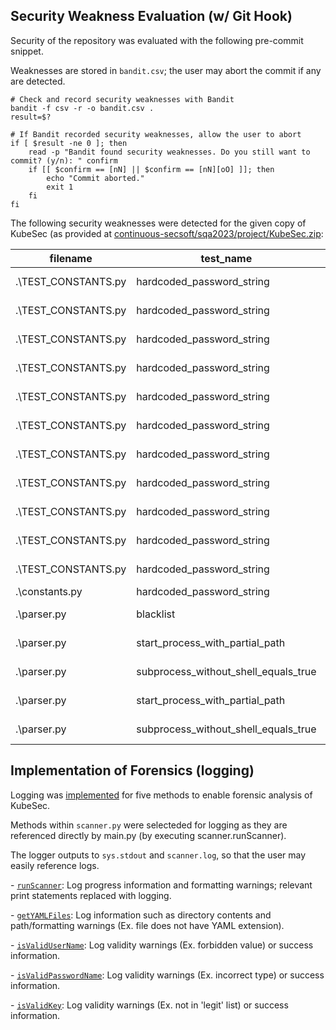 ## Security Weakness Evaluation (w/ Git Hook)
Security of the repository was evaluated with the following pre-commit snippet.

Weaknesses are stored in `bandit.csv`;  the user may abort the commit if any are detected.

  ```
  # Check and record security weaknesses with Bandit
  bandit -f csv -r -o bandit.csv .
  result=$?
  
 # If Bandit recorded security weaknesses, allow the user to abort
  if [ $result -ne 0 ]; then
      read -p "Bandit found security weaknesses. Do you still want to commit? (y/n): " confirm
      if [[ $confirm == [nN] || $confirm == [nN][oO] ]]; then
          echo "Commit aborted."
          exit 1
      fi
  fi
  ```

The following security weaknesses were detected for the given copy of KubeSec (as provided at [continuous-secsoft/sqa2023/project/KubeSec.zip](https://github.com/paser-group/continuous-secsoft/tree/master/sqa2023/project):

|filename           |test_name                           |test_id|issue_severity|issue_confidence|issue_cwe                                      |issue_text                                                                    |line_number|col_offset|end_col_offset|line_range|more_info                                                                                      |
|-------------------|------------------------------------|-------|--------------|----------------|-----------------------------------------------|------------------------------------------------------------------------------|-----------|----------|--------------|----------|-----------------------------------------------------------------------------------------------|
|.\TEST_CONSTANTS.py|hardcoded_password_string           |B105   |LOW           |MEDIUM          |https://cwe.mitre.org/data/definitions/259.html|Possible hardcoded password: 'TEST_ARTIFACTS/helm.values.yaml'                |8          |22        |55            |[8]       |https://bandit.readthedocs.io/en/1.7.5/plugins/b105_hardcoded_password_string.html             |
|.\TEST_CONSTANTS.py|hardcoded_password_string           |B105   |LOW           |MEDIUM          |https://cwe.mitre.org/data/definitions/259.html|Possible hardcoded password: 'TEST_ARTIFACTS/tango.values.yaml'               |9          |22        |56            |[9]       |https://bandit.readthedocs.io/en/1.7.5/plugins/b105_hardcoded_password_string.html             |
|.\TEST_CONSTANTS.py|hardcoded_password_string           |B105   |LOW           |MEDIUM          |https://cwe.mitre.org/data/definitions/259.html|Possible hardcoded password: 'TEST_ARTIFACTS/charts.values.yaml'              |10         |22        |57            |[10]      |https://bandit.readthedocs.io/en/1.7.5/plugins/b105_hardcoded_password_string.html             |
|.\TEST_CONSTANTS.py|hardcoded_password_string           |B105   |LOW           |MEDIUM          |https://cwe.mitre.org/data/definitions/259.html|Possible hardcoded password: 'TEST_ARTIFACTS/skampi.values.yaml'              |11         |22        |57            |[11]      |https://bandit.readthedocs.io/en/1.7.5/plugins/b105_hardcoded_password_string.html             |
|.\TEST_CONSTANTS.py|hardcoded_password_string           |B105   |LOW           |MEDIUM          |https://cwe.mitre.org/data/definitions/259.html|Possible hardcoded password: 'TEST_ARTIFACTS/minecraft.values.yaml'           |12         |22        |60            |[12]      |https://bandit.readthedocs.io/en/1.7.5/plugins/b105_hardcoded_password_string.html             |
|.\TEST_CONSTANTS.py|hardcoded_password_string           |B105   |LOW           |MEDIUM          |https://cwe.mitre.org/data/definitions/259.html|Possible hardcoded password: 'TEST_ARTIFACTS/kubecf.values.yaml'              |13         |22        |57            |[13]      |https://bandit.readthedocs.io/en/1.7.5/plugins/b105_hardcoded_password_string.html             |
|.\TEST_CONSTANTS.py|hardcoded_password_string           |B105   |LOW           |MEDIUM          |https://cwe.mitre.org/data/definitions/259.html|Possible hardcoded password: 'TEST_ARTIFACTS/nextcloud.values.yaml'           |14         |22        |60            |[14]      |https://bandit.readthedocs.io/en/1.7.5/plugins/b105_hardcoded_password_string.html             |
|.\TEST_CONSTANTS.py|hardcoded_password_string           |B105   |LOW           |MEDIUM          |https://cwe.mitre.org/data/definitions/259.html|Possible hardcoded password: 'TEST_ARTIFACTS/keycloak.values.yaml'            |15         |22        |59            |[15]      |https://bandit.readthedocs.io/en/1.7.5/plugins/b105_hardcoded_password_string.html             |
|.\TEST_CONSTANTS.py|hardcoded_password_string           |B105   |LOW           |MEDIUM          |https://cwe.mitre.org/data/definitions/259.html|Possible hardcoded password: 'TEST_ARTIFACTS/empty.yml'                       |16         |22        |48            |[16]      |https://bandit.readthedocs.io/en/1.7.5/plugins/b105_hardcoded_password_string.html             |
|.\TEST_CONSTANTS.py|hardcoded_password_string           |B105   |LOW           |MEDIUM          |https://cwe.mitre.org/data/definitions/259.html|Possible hardcoded password: 'TEST_ARTIFACTS/kubecf.values.yaml'              |17         |22        |57            |[17]      |https://bandit.readthedocs.io/en/1.7.5/plugins/b105_hardcoded_password_string.html             |
|.\TEST_CONSTANTS.py|hardcoded_password_string           |B105   |LOW           |MEDIUM          |https://cwe.mitre.org/data/definitions/259.html|Possible hardcoded password: 'TEST_ARTIFACTS/special.secret1.yaml'            |106        |22        |59            |[106]     |https://bandit.readthedocs.io/en/1.7.5/plugins/b105_hardcoded_password_string.html             |
|.\constants.py     |hardcoded_password_string           |B105   |LOW           |MEDIUM          |https://cwe.mitre.org/data/definitions/259.html|Possible hardcoded password: 'Secret'                                         |81         |31        |39            |[81]      |https://bandit.readthedocs.io/en/1.7.5/plugins/b105_hardcoded_password_string.html             |
|.\parser.py        |blacklist                           |B404   |LOW           |HIGH            |https://cwe.mitre.org/data/definitions/78.html |Consider possible security implications associated with the subprocess module.|15         |0         |17            |[15]      |https://bandit.readthedocs.io/en/1.7.5/blacklists/blacklist_imports.html#b404-import-subprocess|
|.\parser.py        |start_process_with_partial_path     |B607   |LOW           |HIGH            |https://cwe.mitre.org/data/definitions/78.html |Starting a process with a partial executable path                             |332        |25        |106           |[332]     |https://bandit.readthedocs.io/en/1.7.5/plugins/b607_start_process_with_partial_path.html       |
|.\parser.py        |subprocess_without_shell_equals_true|B603   |LOW           |HIGH            |https://cwe.mitre.org/data/definitions/78.html |subprocess call - check for execution of untrusted input.                     |332        |25        |106           |[332]     |https://bandit.readthedocs.io/en/1.7.5/plugins/b603_subprocess_without_shell_equals_true.html  |
|.\parser.py        |start_process_with_partial_path     |B607   |LOW           |HIGH            |https://cwe.mitre.org/data/definitions/78.html |Starting a process with a partial executable path                             |347        |21        |102           |[347]     |https://bandit.readthedocs.io/en/1.7.5/plugins/b607_start_process_with_partial_path.html       |
|.\parser.py        |subprocess_without_shell_equals_true|B603   |LOW           |HIGH            |https://cwe.mitre.org/data/definitions/78.html |subprocess call - check for execution of untrusted input.                     |347        |21        |102           |[347]     |https://bandit.readthedocs.io/en/1.7.5/plugins/b603_subprocess_without_shell_equals_true.html  |

## Implementation of Forensics (logging)
Logging was [implemented](https://github.com/arj0019/JellyfishToast-SQA2023-AUBURN/blob/2769a05c6fe101f7d7a6f425c9b882c7b46d835e/scanner.py#L20) for five methods to enable forensic analysis of KubeSec.

Methods within `scanner.py` were selecteded for logging as they are referenced directly by main.py (by executing scanner.runScanner).

The logger outputs to `sys.stdout` and `scanner.log`, so that the user may easily reference logs.

\- [`runScanner`](https://github.com/arj0019/JellyfishToast-SQA2023-AUBURN/blob/2769a05c6fe101f7d7a6f425c9b882c7b46d835e/scanner.py#L668): Log progress information and formatting warnings; relevant print statements replaced with logging.

\- [`getYAMLFiles`](https://github.com/arj0019/JellyfishToast-SQA2023-AUBURN/blob/2769a05c6fe101f7d7a6f425c9b882c7b46d835e/scanner.py#L79): Log information such as directory contents and path/formatting warnings (Ex. file does not have YAML extension).

\- [`isValidUserName`](https://github.com/arj0019/JellyfishToast-SQA2023-AUBURN/blob/2769a05c6fe101f7d7a6f425c9b882c7b46d835e/scanner.py#L95): Log validity warnings (Ex. forbidden value) or success information.

\- [`isValidPasswordName`](https://github.com/arj0019/JellyfishToast-SQA2023-AUBURN/blob/2769a05c6fe101f7d7a6f425c9b882c7b46d835e/scanner.py#L110): Log validity warnings (Ex. incorrect type) or success information.

\- [`isValidKey`](https://github.com/arj0019/JellyfishToast-SQA2023-AUBURN/blob/2769a05c6fe101f7d7a6f425c9b882c7b46d835e/scanner.py#L125): Log validity warnings (Ex. not in 'legit' list) or success information.
